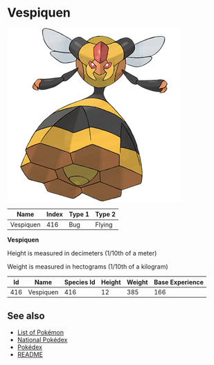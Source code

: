 # Vespiquen


![Vespiquen](images/416.png)

| **Name** | **Index** | **Type 1** | **Type 2** |
|----|----|----|----|
| Vespiquen | 416 | Bug | Flying  |

**Vespiquen** 


Height is measured in decimeters (1/10th of a meter)

Weight is measured in hectograms (1/10th of a kilogram)

| **Id** | **Name** | **Species Id** | **Height** | **Weight** | **Base Experience** |
|--------|----------|----------------|------------|------------|---------------------|
| 416 | Vespiquen | 416 | 12 | 385 | 166 |


## See also

- [List of Pokémon](../pokemon.md)
- [National Pokédex](../national_pokedex.md)
- [Pokédex](../pokedex.md)
- [README](../README.md)

